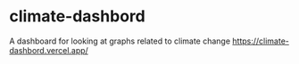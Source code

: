 # climate-dashbord
A dashboard for looking at graphs related to climate change
https://climate-dashbord.vercel.app/
